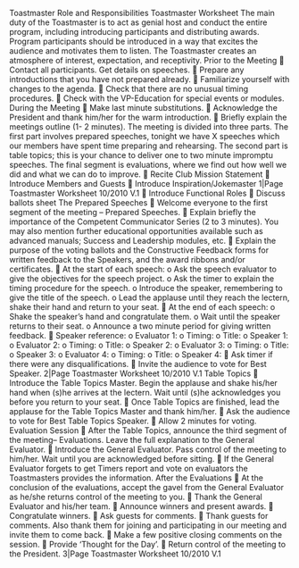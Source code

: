  Toastmaster Role and Responsibilities
 Toastmaster Worksheet
The main duty of the Toastmaster is to act as genial host and conduct the entire program, including introducing participants and distributing awards. Program participants should be introduced in a way that excites the audience and motivates them to listen. The Toastmaster creates an atmosphere of interest, expectation, and receptivity.
Prior to the Meeting
 Contact all participants. Get details on speeches.
 Prepare any introductions that you have not prepared already.
 Familiarize yourself with changes to the agenda.
 Check that there are no unusual timing procedures.
 Check with the VP-Education for special events or modules.
During the Meeting
 Make last minute substitutions.
 Acknowledge the President and thank him/her for the warm introduction.
 Briefly explain the meetings outline (1- 2 minutes).
The meeting is divided into three parts. The first part involves prepared speeches, tonight we have X speeches which our members have spent time preparing and rehearsing. The second part is table topics; this is your chance to deliver one to two minute impromptu speeches. The final segment is evaluations, where we find out how well we did and what we can do to improve.
 Recite Club Mission Statement
 Introduce Members and Guests
 Introduce Inspiration/Jokemaster
  1|Page Toastmaster Worksheet 10/2010 V.1
 Introduce Functional Roles
 Discuss ballots sheet
The Prepared Speeches
 Welcome everyone to the first segment of the meeting – Prepared Speeches.
 Explain briefly the importance of the Competent Communicator Series (2 to 3 minutes). You may
also mention further educational opportunities available such as advanced manuals; Success
and Leadership modules, etc.
 Explain the purpose of the voting ballots and the Constructive Feedback forms for written
feedback to the Speakers, and the award ribbons and/or certificates.
 At the start of each speech:
o Ask the speech evaluator to give the objectives for the speech project.
o Ask the timer to explain the timing procedure for the speech.
o Introduce the speaker, remembering to give the title of the speech.
o Lead the applause until they reach the lectern, shake their hand and return to your seat.
 At the end of each speech:
o Shake the speaker’s hand and congratulate them.
o Wait until the speaker returns to their seat.
o Announce a two minute period for giving written feedback.
 Speaker reference: o Evaluator 1:
o Timing:
o Title:
o Speaker 1: o Evaluator 2: o Timing:
o Title:
o Speaker 2: o Evaluator 3: o Timing:
o Title:
o Speaker 3: o Evaluator 4: o Timing:
o Title:
o Speaker 4:
 Ask timer if there were any disqualifications.
 Invite the audience to vote for Best Speaker.
 2|Page Toastmaster Worksheet 10/2010 V.1
Table Topics
 Introduce the Table Topics Master. Begin the applause and shake his/her hand when (s)he arrives at the lectern. Wait until (s)he acknowledges you before you return to your seat.
 Once Table Topics are finished, lead the applause for the Table Topics Master and thank
him/her.
 Ask the audience to vote for Best Table Topics Speaker.
 Allow 2 minutes for voting.
Evaluation Session
 After the Table Topics, announce the third segment of the meeting– Evaluations. Leave the full explanation to the General Evaluator.
 Introduce the General Evaluator. Pass control of the meeting to him/her. Wait until you are acknowledged before sitting.
 If the General Evaluator forgets to get Timers report and vote on evaluators the Toastmasters provides the information.
After the Evaluations
 At the conclusion of the evaluations, accept the gavel from the General Evaluator as he/she returns control of the meeting to you.
 Thank the General Evaluator and his/her team.
 Announce winners and present awards.
 Congratulate winners.
 Ask guests for comments.
 Thank guests for comments. Also thank them for joining and participating in our meeting and invite them to come back.
 Make a few positive closing comments on the session.
 Provide ‘Thought for the Day’.
 Return control of the meeting to the President.
   3|Page Toastmaster Worksheet 10/2010 V.1
